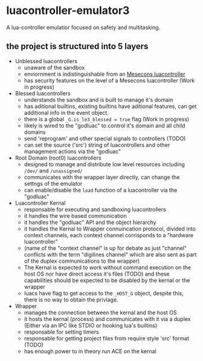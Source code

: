 # luacontroller-emulator3
A lua-controller emulatior focused on safety and multitasking. 

## the project is structured into 5 layers
- Unblessed luacontrollers
  -  unaware of the sandbox
  -  enviornment is indistinguishable from an [Mesecons luacontroller](https://mesecons.net/luacontroller/)
  -  has security features on the level of a Mesecons luacontroller (Work in progress)
- Blessed luacontrollers
  - understands the sandbox and is built to manage it's domain
  - has aditional builtins, existing builtins have aditional features, can get additional info in the event object.
  - there is a global `_G.is_le3_blessed = true` flag (Work in progress)
  - likely is wired to the "godluac" to control it's domain and all child domains
  - send 'reprogram' and other special signals to controllers (TODO)
  - can set the source ('src') string of luacontrollers and other management actions via the "godluac"
- Root Domain (root0) luacontrollers
  - designed to manage and distribute low level resources including `/dev/` and `/unassigned/`
  - communicates with the wrapper layer directly, can change the settngs of the emulator
  - can enable/disable the `load` function of a luacontroller via the "godluac"
- Luacontroller Kernal
  - responsable for executing and sandboxing luacontrollers
  - it handles the wire based communication
  - it handles the "godluac" API and the object hierarchy
  - it handles the Kernal to Wrapper connuincation protocol, divided into context channels, each context channel corrisponds to a "hardware luacontroller"
  - (name of the "context channel" is up for debate as just "channel" conflicts with the term "digilines channel" which are also sent as part of the duplex communications to the wrapper)
  - The Kernal is expected to work without command execution on the host OS nor have direct access it's files (TODO)
     and these capabilities should be expected to be disabled by the kernal or the wrapper
  - luacs have flag to get access to the `_HOST_G` object, despite this, there is no way to obtain the privlage.
- Wrapper
  - manages the connection between the kernal and the host OS
  - it hosts the kernal (process) and communicates with it via a duplex (Either via an IPC like STDIO or hooking lua's builtins)
  - responsable for setting timers
  - responsable for getting project files from require style 'src' format (TODO)
  - has enough power to in theory run ACE on the kernal
